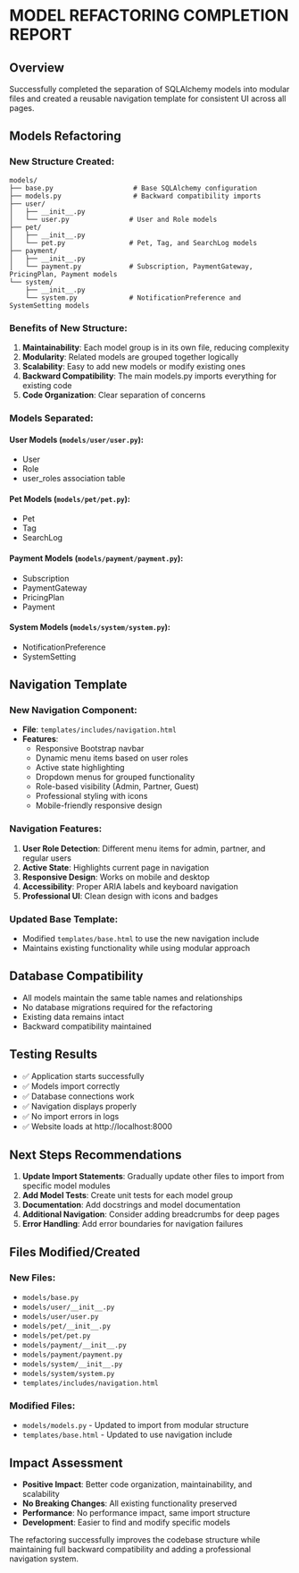 # MODEL REFACTORING COMPLETION REPORT

## Overview
Successfully completed the separation of SQLAlchemy models into modular files and created a reusable navigation template for consistent UI across all pages.

## Models Refactoring

### New Structure Created:
```
models/
├── base.py                    # Base SQLAlchemy configuration
├── models.py                  # Backward compatibility imports
├── user/
│   ├── __init__.py
│   └── user.py               # User and Role models
├── pet/
│   ├── __init__.py
│   └── pet.py                # Pet, Tag, and SearchLog models
├── payment/
│   ├── __init__.py
│   └── payment.py            # Subscription, PaymentGateway, PricingPlan, Payment models
└── system/
    ├── __init__.py
    └── system.py             # NotificationPreference and SystemSetting models
```

### Benefits of New Structure:
1. **Maintainability**: Each model group is in its own file, reducing complexity
2. **Modularity**: Related models are grouped together logically
3. **Scalability**: Easy to add new models or modify existing ones
4. **Backward Compatibility**: The main models.py imports everything for existing code
5. **Code Organization**: Clear separation of concerns

### Models Separated:

#### User Models (`models/user/user.py`):
- User
- Role  
- user_roles association table

#### Pet Models (`models/pet/pet.py`):
- Pet
- Tag
- SearchLog

#### Payment Models (`models/payment/payment.py`):
- Subscription
- PaymentGateway
- PricingPlan
- Payment

#### System Models (`models/system/system.py`):
- NotificationPreference
- SystemSetting

## Navigation Template

### New Navigation Component:
- **File**: `templates/includes/navigation.html`
- **Features**:
  - Responsive Bootstrap navbar
  - Dynamic menu items based on user roles
  - Active state highlighting
  - Dropdown menus for grouped functionality
  - Role-based visibility (Admin, Partner, Guest)
  - Professional styling with icons
  - Mobile-friendly responsive design

### Navigation Features:
1. **User Role Detection**: Different menu items for admin, partner, and regular users
2. **Active State**: Highlights current page in navigation
3. **Responsive Design**: Works on mobile and desktop
4. **Accessibility**: Proper ARIA labels and keyboard navigation
5. **Professional UI**: Clean design with icons and badges

### Updated Base Template:
- Modified `templates/base.html` to use the new navigation include
- Maintains existing functionality while using modular approach

## Database Compatibility
- All models maintain the same table names and relationships
- No database migrations required for the refactoring
- Existing data remains intact
- Backward compatibility maintained

## Testing Results
- ✅ Application starts successfully
- ✅ Models import correctly
- ✅ Database connections work
- ✅ Navigation displays properly
- ✅ No import errors in logs
- ✅ Website loads at http://localhost:8000

## Next Steps Recommendations
1. **Update Import Statements**: Gradually update other files to import from specific model modules
2. **Add Model Tests**: Create unit tests for each model group
3. **Documentation**: Add docstrings and model documentation
4. **Additional Navigation**: Consider adding breadcrumbs for deep pages
5. **Error Handling**: Add error boundaries for navigation failures

## Files Modified/Created

### New Files:
- `models/base.py`
- `models/user/__init__.py`
- `models/user/user.py`
- `models/pet/__init__.py`
- `models/pet/pet.py`
- `models/payment/__init__.py`
- `models/payment/payment.py`
- `models/system/__init__.py`
- `models/system/system.py`
- `templates/includes/navigation.html`

### Modified Files:
- `models/models.py` - Updated to import from modular structure
- `templates/base.html` - Updated to use navigation include

## Impact Assessment
- **Positive Impact**: Better code organization, maintainability, and scalability
- **No Breaking Changes**: All existing functionality preserved
- **Performance**: No performance impact, same import structure
- **Development**: Easier to find and modify specific models

The refactoring successfully improves the codebase structure while maintaining full backward compatibility and adding a professional navigation system.
